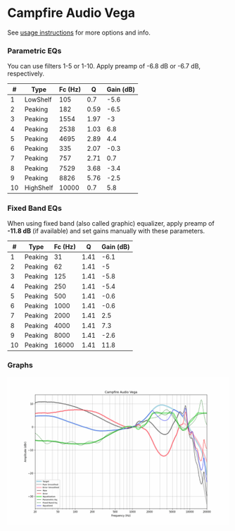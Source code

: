 # Campfire Audio Vega
See [usage instructions](https://github.com/jaakkopasanen/AutoEq#usage) for more options and info.

### Parametric EQs
You can use filters 1-5 or 1-10. Apply preamp of -6.8 dB or -6.7 dB, respectively.

|   # | Type      |   Fc (Hz) |    Q |   Gain (dB) |
|-----|-----------|-----------|------|-------------|
|   1 | LowShelf  |       105 | 0.7  |        -5.6 |
|   2 | Peaking   |       182 | 0.59 |        -6.5 |
|   3 | Peaking   |      1554 | 1.97 |        -3   |
|   4 | Peaking   |      2538 | 1.03 |         6.8 |
|   5 | Peaking   |      4695 | 2.89 |         4.4 |
|   6 | Peaking   |       335 | 2.07 |        -0.3 |
|   7 | Peaking   |       757 | 2.71 |         0.7 |
|   8 | Peaking   |      7529 | 3.68 |        -3.4 |
|   9 | Peaking   |      8826 | 5.76 |        -2.5 |
|  10 | HighShelf |     10000 | 0.7  |         5.8 |

### Fixed Band EQs
When using fixed band (also called graphic) equalizer, apply preamp of **-11.8 dB** (if available) and set gains manually with these parameters.

|   # | Type    |   Fc (Hz) |    Q |   Gain (dB) |
|-----|---------|-----------|------|-------------|
|   1 | Peaking |        31 | 1.41 |        -6.1 |
|   2 | Peaking |        62 | 1.41 |        -5   |
|   3 | Peaking |       125 | 1.41 |        -5.8 |
|   4 | Peaking |       250 | 1.41 |        -5.4 |
|   5 | Peaking |       500 | 1.41 |        -0.6 |
|   6 | Peaking |      1000 | 1.41 |        -0.6 |
|   7 | Peaking |      2000 | 1.41 |         2.5 |
|   8 | Peaking |      4000 | 1.41 |         7.3 |
|   9 | Peaking |      8000 | 1.41 |        -2.6 |
|  10 | Peaking |     16000 | 1.41 |        11.8 |

### Graphs
![](./Campfire%20Audio%20Vega.png)
